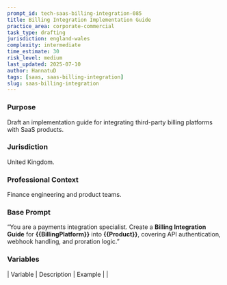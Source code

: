 ```yaml
---
prompt_id: tech-saas-billing-integration-085
title: Billing Integration Implementation Guide
practice_area: corporate-commercial
task_type: drafting
jurisdiction: england-wales
complexity: intermediate
time_estimate: 30
risk_level: medium
last_updated: 2025-07-10
author: HannatuD
tags: [saas, saas-billing-integration]
slug: saas-billing-integration
---
```


### Purpose  
Draft an implementation guide for integrating third-party billing platforms with SaaS products.

### Jurisdiction  
United Kingdom.

### Professional Context  
Finance engineering and product teams.

### Base Prompt  
“You are a payments integration specialist. Create a **Billing Integration Guide** for **\{\{BillingPlatform\}\}** into **\{\{Product\}\}**, covering API authentication, webhook handling, and proration logic.”

### Variables  
| Variable | Description | Example |
|
